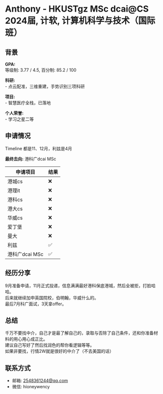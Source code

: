 # Anthony - HKUSTgz MSc dcai@CS<br>2024届, 计软, 计算机科学与技术（国际班）

## 背景
<strong>GPA: </strong><br>
等级制: 3.77 / 4.5, 百分制: 85.2 / 100<br>

<strong>科研: </strong><br>
    - 点云配准，三维重建，手势识别三项科研<br>

<strong>项目:</strong><br>
    - 智慧医疗全栈，已落地<br>

<strong>个人荣誉:</strong><br>
    - 学习之星二等<br>

## 申请情况
Timeline 都是11、12月，利兹是4月

<strong>最终去向:</strong> 港科广dcai MSc

|  申请项目   | 结果 |
|  ----  | ----  |
| 港城cs  | ❌ |
| 港理it  | ❌ |
| 港科cs  | ❌ |
| 港大cs  | ❌ |
| 华威cs  | ❌ |
| 爱丁堡  | ❌ |
| 曼大  | ❌ |
| 利兹  | ✅ |
| 港科广dcai MSc  | ✅ |

## 经历分享
9月准备申请，11月正式投递，信息满满最好港科保底港城，然后全被拒，打脸哈哈。<br>
后来就继续加申英国院校，伯明翰，华威什么的。<br>
最后7月科广面试，3天拿offer。

## 总结
千万不要找中介，自己才是最了解自己的，录取与否除了自己条件，还和你准备材料的用心用心成正比。<br>
建议自己写好了然后找润色的帮你看逻辑等等。<br>
如果非要找，行情2W就是很好的中介了（不去美国的话）

## 联系方式
- 邮箱: 2548361244@qq.com<br>
- 微信: hioneywency